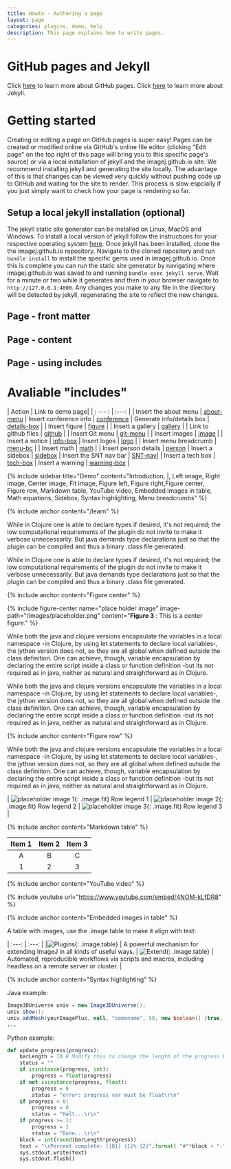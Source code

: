 ```yaml
---
title: Howto - Authoring a page
layout: page
categories: plugins, demo, help
description: This page explains how to write pages.
---
```


# GitHub pages and Jekyll

Click [here](https://pages.github.com/) to learn more about GitHub pages.
Click [here](https://jekyllrb.com/) to learn more about Jekyll.

# Getting started

Creating or editing a page on GitHub pages is super easy! Pages can be created or modified online via GitHub's online file editor (clicking "Edit page" on the top right of this page will bring you to this specific page's source) or via a local installation of jekyll and the imagej.github.io site. We recommend installing jekyll and generating the site locally. The advantage of this is that changes can be viewed very quickly without pushing code up to GitHub and waiting for the site to render. This process is slow espcially if you just simply want to check how your page is rendering so far.

## Setup a local jekyll installation (optional)

The jekyll static site generator can be installed on Linux, MacOS and Windows. To install a local version of jekyll follow the instructions for your respective operating system [here](https://jekyllrb.com/docs/installation/). Once jekyll has been installed, clone the the imagej.github.io repository. Navigate to the cloned repository and run `bundle install` to install the specific gems used in imagej.github.io. Once this is complete you can run the static site generator by navigating where imagej.github.io was saved to and running `bundle exec jekyll serve`. Wait for a minute or two while it generates and then in your browser navigate to `http://127.0.0.1:4000`. Any changes you make to any file in the directory will be detected by jekyll, regenerating the site to reflect the new changes.

## Page - front matter

## Page - content

## Page - using includes

# Avaliable "includes"

| Action | Link to demo page|
| : --- : | :---: |
| Insert the about menu | [about-menu](/help/editing/about-menu)
| Insert conference info | [conference](/help/editing/conference)
| Generate info/details box | [details-box](/help/editing/details-box) | 
| Insert figure | [figure](/help/editing/figure) |
| Insert a gallery | [gallery](/help/editing/gallery) |
| Link to github files | [github](/help/editing/github) |
| Insert Git menu | [git-menu](/help/editing/git-menu) |
| Insert images | [image](/help/editing/image) |
| Insert a notice | [info-box](/help/editing/info-box)
| Insert logos | [logo](/help/editing/logo) |
| Insert menu breadcrumb | [menu-bc](/demo-menu-breadcrumb) |
| Insert math | [math](/help/editing/math) |
| Insert person details | [person](/help/editing/person)
| Insert a sidebox | [sidebox](/help/editing/sidebox)
| Insert the SNT nav bar | [SNT-nav](/help/editing/SNT-nav)|
| Insert a tech box | [tech-box](/help/editing/tech-box)
| Insert a warning | [warning-box](/help/editing/warning-box) |

{% include sidebar title="Demo" content="Introduction, |, Left image, Right image, Center image, Fit image, Figure left, Figure right,Figure center, Figure row, Markdown table, YouTube video, Embedded images in table, Math equations, Sidebox, Syntax highlighting, Menu breadcrumbs" %}


{% include anchor content="/learn" %}

While in Clojure one is able to declare types if desired, it's not required; the low computational requirements of the plugin do not invite to make it verbose unnecessarily. But java demands type declarations just so that the plugin can be compiled and thus a binary .class file generated.

While in Clojure one is able to declare types if desired, it's not required; the low computational requirements of the plugin do not invite to make it verbose unnecessarily. But java demands type declarations just so that the plugin can be compiled and thus a binary .class file generated.

{% include anchor content="Figure center" %}

{% include figure-center name="place holder image" image-path="/images/placeholder.png" content="**Figure 3** : This is a center figure." %}

While both the java and clojure versions encapsulate the variables in a local namespace -in Clojure, by using let statements to declare local variables-, the jython version does not, so they are all global when defined outside the class definition. One can achieve, though, variable encapsulation by declaring the entire script inside a class or function definition -but its not required as in java, neither as natural and straightforward as in Clojure.

While both the java and clojure versions encapsulate the variables in a local namespace -in Clojure, by using let statements to declare local variables-, the jython version does not, so they are all global when defined outside the class definition. One can achieve, though, variable encapsulation by declaring the entire script inside a class or function definition -but its not required as in java, neither as natural and straightforward as in Clojure.


{% include anchor content="Figure row" %}

While both the java and clojure versions encapsulate the variables in a local namespace -in Clojure, by using let statements to declare local variables-, the jython version does not, so they are all global when defined outside the class definition. One can achieve, though, variable encapsulation by declaring the entire script inside a class or function definition -but its not required as in java, neither as natural and straightforward as in Clojure.

<div class="figure row" markdown="1">

| ![placeholder image 1]({{site.baseurl}}/images/placeholder.png){: .image.fit} Row legend 1 | ![placeholder image 2]({{site.baseurl}}/images/placeholder.png){: .image.fit} Row legend 2 | ![placeholder image 3]({{site.baseurl}}/images/placeholder.png){: .image.fit} Row legend 3 | 

</div>

{% include anchor content="Markdown table" %}

| Item 1 | Item 2 | Item 3 |
| :---: | :---: | :---: |
| A | B | C |
| 1 | 2 | 3 |

{% include anchor content="YouTube video" %}

{% include youtube url="https://www.youtube.com/embed/4NOM-kLfDR8" %}

{% include anchor content="Embedded images in table" %}

A table with images, use the .image.table to make it align with text:

| :---: | :---: |
|![Plugins](/images/icons/plugins_icon.png){: .image.table} | A powerful mechanism for extending ImageJ in all kinds of useful ways. 
| ![Extend](/images/icons/extend_icon.png){: .image.table} | Automated, reproducible workflows via scripts and macros, including headless on a remote server or cluster. |

{% include anchor content="Syntax highlighting" %}

Java example:

```java
Image3DUniverse univ = new Image3DUniverse();
univ.show();
univ.addMesh(yourImagePlus, null, "somename", 50, new boolean[] {true, true, true}, 2);
...
```

Python example:

```python
def update_progress(progress):
    barLength = 10 # Modify this to change the length of the progress bar
    status = ""
    if isinstance(progress, int):
        progress = float(progress)
    if not isinstance(progress, float):
        progress = 0
        status = "error: progress var must be float\r\n"
    if progress < 0:
        progress = 0
        status = "Halt...\r\n"
    if progress >= 1:
        progress = 1
        status = "Done...\r\n"
    block = int(round(barLength*progress))
    text = "\rPercent complete: [{0}] {1}% {2}".format( "#"*block + "-"*(barLength-block), progress*100, status)
    sys.stdout.write(text)
    sys.stdout.flush()
```
